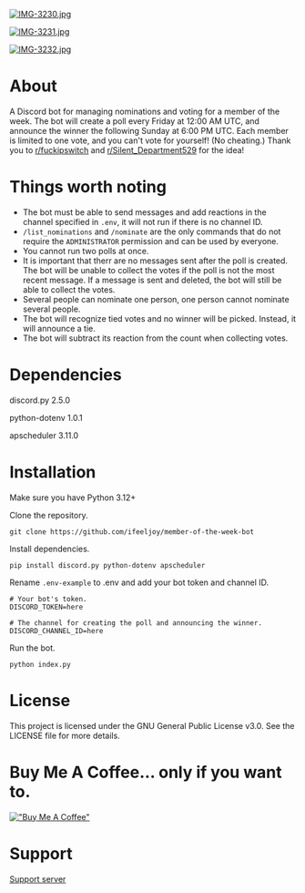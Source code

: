 [![IMG-3230.jpg](https://i.postimg.cc/hGz726nS/IMG-3230.jpg)](https://postimg.cc/SX4ssZj5)

[![IMG-3231.jpg](https://i.postimg.cc/xTHRj6Fp/IMG-3231.jpg)](https://postimg.cc/zVzW0FNT)

[![IMG-3232.jpg](https://i.postimg.cc/h404FnK2/IMG-3232.jpg)](https://postimg.cc/8sjgWqJv)

# About

A Discord bot for managing nominations and voting for a member of the week. The bot will create a poll every Friday at 12:00 AM UTC, and announce the winner the following Sunday at 6:00 PM UTC. Each member is limited to one vote, and you can't vote for yourself! (No cheating.) Thank you to [r/fuckipswitch](https://www.reddit.com/r/Discord_Bots/s/7QXdKdt5Mx) and [r/Silent_Department529](https://www.reddit.com/r/Discord_Bots/s/1Kj26gHGmg) for the idea!

# Things worth noting

- The bot must be able to send messages and add reactions in the channel specified in `.env`, it will not run if there is no channel ID.
- `/list_nominations` and `/nominate` are the only commands that do not require the `ADMINISTRATOR` permission and can be used by everyone.
- You cannot run two polls at once.
- It is important that therr are no messages sent after the poll is created. The bot will be unable to collect the votes if the poll is not the most recent message. If a message is sent and deleted, the bot will still be able to collect the votes.
- Several people can nominate one person, one person cannot nominate several people.
- The bot will recognize tied votes and no winner will be picked. Instead, it will announce a tie.
- The bot will subtract its reaction from the count when collecting votes.

# Dependencies

discord.py 2.5.0

python-dotenv 1.0.1

apscheduler 3.11.0

# Installation

Make sure you have Python 3.12+

Clone the repository.

```
git clone https://github.com/ifeeljoy/member-of-the-week-bot
```

Install dependencies. 

```
pip install discord.py python-dotenv apscheduler
```

Rename `.env-example` to .env and add your bot token and channel ID.

```
# Your bot's token.
DISCORD_TOKEN=here

# The channel for creating the poll and announcing the winner.
DISCORD_CHANNEL_ID=here
```

Run the bot.

```
python index.py
```

# License
This project is licensed under the GNU General Public License v3.0. See the LICENSE file for more details.

# Buy Me A Coffee... only if you want to.
[!["Buy Me A Coffee"](https://www.buymeacoffee.com/assets/img/custom_images/orange_img.png)](https://www.buymeacoffee.com/mozzarella)

# Support
[Support server](https://discord.gg/kJ8eRH4kfe)
